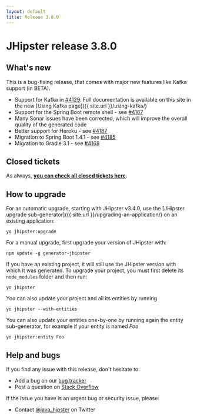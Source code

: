 ```yaml
---
layout: default
title: Release 3.8.0
---
```


JHipster release 3.8.0
==================

What's new
----------

This is a bug-fixing release, that comes with major new features like Kafka support (in BETA).

- Support for Kafka in [#4129](https://github.com/bpmlabs/generator-jhipster/issues/4129). Full documentation is available on this site in the new [Using Kafka page]({{ site.url }}/using-kafka/)
- Support for the Spring Boot remote shell - see [#4167](https://github.com/bpmlabs/generator-jhipster/issues/4167)
- Many Sonar issues have been corrected, which will improve the overall quality of the generated code
- Better support for Heroku - see [#4187](https://github.com/bpmlabs/generator-jhipster/pull/4187)
- Migration to Spring Boot 1.4.1 - see [#4185](https://github.com/bpmlabs/generator-jhipster/pull/4185)
- Migration to Gradle 3.1 - see [#4168](https://github.com/bpmlabs/generator-jhipster/pull/4168)

Closed tickets
------------
As always, __[you can check all closed tickets here](https://github.com/bpmlabs/generator-jhipster/issues?q=milestone%3A3.8.0+is%3Aclosed)__.

How to upgrade
------------

For an automatic upgrade, starting with JHipster v3.4.0, use the [JHipster upgrade sub-generator]({{ site.url }}/upgrading-an-application/) on an existing application:

```
yo jhipster:upgrade
```

For a manual upgrade, first upgrade your version of JHipster with:

```
npm update -g generator-jhipster
```

If you have an existing project, it will still use the JHipster version with which it was generated.
To upgrade your project, you must first delete its `node_modules` folder and then run:

```
yo jhipster
```

You can also update your project and all its entities by running

```
yo jhipster --with-entities
```

You can also update your entities one-by-one by running again the entity sub-generator, for example if your entity is named _Foo_

```
yo jhipster:entity Foo
```

Help and bugs
--------------

If you find any issue with this release, don't hesitate to:

- Add a bug on our [bug tracker](https://github.com/bpmlabs/generator-jhipster/issues?state=open)
- Post a question on [Stack Overflow](http://stackoverflow.com/tags/bpmlabs/info)

If the issue you have is an urgent bug or security issue, please:

- Contact [@java_hipster](https://twitter.com/java_hipster) on Twitter
